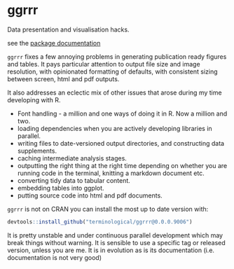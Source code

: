 # ggrrr

Data presentation and visualisation hacks.

see the [package documentation](https://terminological.github.io/ggrrr/docs/)

`ggrrr` fixes a few annoying problems in generating publication ready figures and tables.
It pays particular attention to output file size and image resolution, with opinionated formatting of defaults, with consistent sizing
between screen, html and pdf outputs.

It also addresses an eclectic mix of other issues that arose during my time developing with R.

* Font handling - a million and one ways of doing it in R. Now a million and two.
* loading dependencies when you are actively developing libraries in parallel.
* writing files to date-versioned output directories, and constructing data supplements.
* caching intermediate analysis stages.
* outputting the right thing at the right time depending on whether you are running code in the terminal, knitting a markdown document etc.
* converting tidy data to tabular content.
* embedding tables into ggplot.
* putting source code into html and pdf documents.

`ggrrr` is not on CRAN you can install the most up to date version with:

```R
devtools::install_github("terminological/ggrrr@0.0.0.9006")
```

It is pretty unstable and under continuous parallel development which may break things without warning.
It is sensible to use a specific tag or released version, unless you are me.
It is in evolution as is its documentation (i.e. documentation is not very good)
